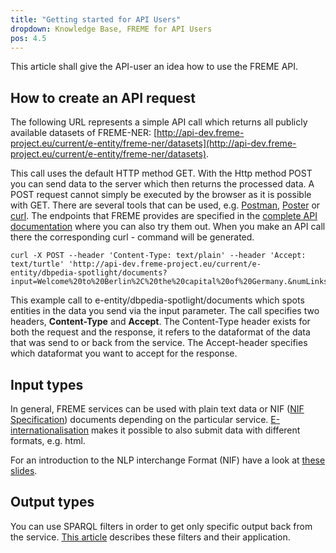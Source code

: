 ```yaml
---
title: "Getting started for API Users"
dropdown: Knowledge Base, FREME for API Users
pos: 4.5
---
```


This article shall give the API-user an idea how to use the FREME API.

##  How to create an API request

The following URL represents a simple API call which returns all publicly available datasets of FREME-NER:
[http://api-dev.freme-project.eu/current/e-entity/freme-ner/datasets](http://api-dev.freme-project.eu/current/e-entity/freme-ner/datasets).


This call uses the default HTTP method GET. With the Http method POST you can send data to the server which then returns the processed data. A POST request cannot simply be executed by the browser as it is possible with GET. There are several tools that can be used, e.g. [Postman](https://www.getpostman.com/), [Poster](https://addons.mozilla.org/de/firefox/addon/poster/) or [curl](https://curl.haxx.se/).
The endpoints that FREME provides are specified in the [complete API documentation](../api-doc/full.html) where you can also try them out. When you make an API call there the corresponding curl - command will be generated. 

```
curl -X POST --header 'Content-Type: text/plain' --header 'Accept: text/turtle' 'http://api-dev.freme-project.eu/current/e-entity/dbpedia-spotlight/documents?input=Welcome%20to%20Berlin%2C%20the%20capital%20of%20Germany.&numLinks=1&language=en&confidence=0.3'
```

This example call to e-entity/dbpedia-spotlight/documents which spots entities in the data you send via the input parameter. The call specifies two headers, **Content-Type** and **Accept**. The Content-Type header exists for both the request and the response, it refers to the dataformat of the data that was send to or back from the service. The Accept-header specifies which dataformat you want to accept for the response. 


## Input types 

In general, FREME services can be used with plain text data or NIF ([NIF Specification](http://persistence.uni-leipzig.org/nlp2rdf/specification/api.html)) documents depending on the particular service. [E-internationalisation](../freme-for-api-users/eInternationalisation.html) makes it possible to also submit data with different formats, e.g. html.

For an introduction to the NLP interchange Format (NIF) have a look at [these slides](http://de.slideshare.net/m1ci/nif-tutorial).

## Output types

You can use SPARQL filters in order to get only specific output back from the service. [This article](../freme-for-api-users/filtering.html) describes these filters and their application. 




